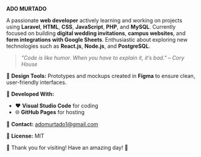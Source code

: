 **ADO MURTADO**  

A passionate **web developer** actively learning and working on projects using **Laravel**, **HTML**, **CSS**, **JavaScript**, **PHP**, and **MySQL**. Currently focused on building **digital wedding invitations**, **campus websites**, and **form integrations with Google Sheets**. Enthusiastic about exploring new technologies such as **React.js**, **Node.js**, and **PostgreSQL**.  

> _"Code is like humor. When you have to explain it, it’s bad." – Cory House_

🎨 **Design Tools:** Prototypes and mockups created in **Figma** to ensure clean, user-friendly interfaces.  

🚀 **Developed With:**  
- ❤️ **Visual Studio Code** for coding  
- 🌐 **GitHub Pages** for hosting  

📧 **Contact:** [adomurtado1@gmail.com](mailto:adomurtado1@gmail.com)  

📄 **License:** MIT  

🎉 Thank you for visiting! Have an amazing day! 🌟  
